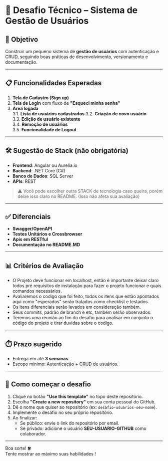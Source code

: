# 🚀 Desafio Técnico – Sistema de Gestão de Usuários

## 📌 Objetivo
Construir um pequeno sistema de **gestão de usuários** com autenticação e CRUD, seguindo boas práticas de desenvolvimento, versionamento e documentação.

---

## 📋 Funcionalidades Esperadas
1. **Tela de Cadastro (Sign up)**  
2. **Tela de Login** com fluxo de **"Esqueci minha senha"**  
3. **Área logada**  
3.1. **Lista de usuários cadastrados**
3.2. **Criação de novo usuário**  
3.3. **Edição de usuário existente**  
3.4. **Remoção de usuários**  
3.5. **Funcionalidade de Logout**  

---

## 🛠️ Sugestão de Stack (não obrigatória)
- **Frontend**: Angular ou Aurelia.io  
- **Backend**: .NET Core (C#)  
- **Banco de Dados**: SQL Server  
- **APIs**: REST

> ⚠️ Você pode escolher outra STACK de tecnologia caso queira, porém deixe isso claro no README. (Isso não afeta sua avaliação)

---

## ✅ Diferenciais
- **Swagger/OpenAPI**  
- **Testes Unitários e Crossbrowser**
- **Apis em RESTful**
- **Documentação no README.MD**

---

## 📊 Critérios de Avaliação
- O Projeto deve funcionar em localhost, então é importante deixar claro todos pré requisitos de instalação para fazer o projeto funcionar e quais comandos necessários.
- Avaliaremos o codigo que foi feito, todos os itens que estão apontados aqui como "esperados" serão tratados como checklist e testados.
- Os itens diferenciais serão levados em consideração também.
- Seus commits, padrão de branch e etc, também serão observados.
- Teremos uma reunião ao fim do desafio para analisar em conjunto o código do projeto e tirar duvidas sobre o codigo.

---

## ⏱️ Prazo sugerido
- Entrega em até **3 semanas**.  
- Escopo mínimo: Autenticação + CRUD de usuários.  

---

## 🧩 Como começar o desafio

1. Clique no botão **"Use this template"** no topo deste repositório.
2. Escolha **"Create a new repository"** em sua conta pessoal do GitHub.
3. Dê o nome que quiser ao repositório (ex: `desafio-usuarios-seu-nome`).
4. Implemente o desafio no seu próprio repositório.
5. Ao finalizar:
   - Se público: envie o link do repositório por email.
   - Se privado: adicione o usuário **SEU-USUARIO-GITHUB** como colaborador.
  
---

Boa sorte! 🍀  
Tente mostrar ao máximo suas habilidades !
